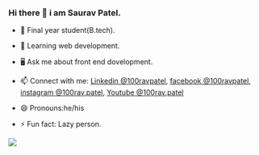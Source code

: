 ### Hi there 👋 i am Saurav Patel.
- 🔭 Final year student(B.tech).
- 🌱 Learning web development.
- 🖥️ Ask me about front end dovelopment.

- 📫 Connect with me: [Linkedin @100ravpatel](https://www.linkedin.com/in/100ravpatel/),
                       [facebook @100ravpatel](https://www.facebook%20@100ravpatel),
                       [instagram @100rav.patel](https://www.instagram.com/100rav.patel/),
                       [Youtube @100rav.patel](https://www.youtube.com/channel/UCeQoFegGvr6yLRtnDUPZ7PQ)
- 😄 Pronouns:he/his
- ⚡ Fun fact: Lazy person.
<img src="https://github-readme-stats.vercel.app/api?username=100ravpatel&&show_icons=true&title_color=ffffff&icon_color=bb2acf&text_color=daf7dc&bg_color=151515">
